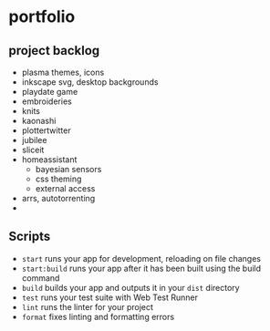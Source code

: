 # portfolio

## project backlog
- plasma themes, icons
- inkscape svg, desktop backgrounds
- playdate game
- embroideries
- knits
- kaonashi
- plottertwitter
- jubilee
- sliceit
- homeassistant
  - bayesian sensors
  - css theming
  - external access
- arrs, autotorrenting
- 
## Scripts

- `start` runs your app for development, reloading on file changes
- `start:build` runs your app after it has been built using the build command
- `build` builds your app and outputs it in your `dist` directory
- `test` runs your test suite with Web Test Runner
- `lint` runs the linter for your project
- `format` fixes linting and formatting errors
